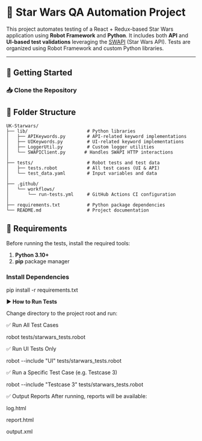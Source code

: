# 🌌 Star Wars QA Automation Project

This project automates testing of a React + Redux-based Star Wars application using **Robot Framework** and **Python**. 
It includes both **API** and **UI-based test validations** leveraging the [SWAPI](https://swapi.dev) (Star Wars API). Tests are organized using Robot Framework and custom Python libraries.

---
## 🚀 Getting Started

### 📥 Clone the Repository

## 📁 Folder Structure
```text
UK-Starwars/
├── lib/                      # Python libraries
│   ├── APIKeywords.py        # API-related keyword implementations
│   ├── UIKeywords.py         # UI-related keyword implementations
│   ├── LoggerUtil.py         # Custom logger utilities
│   └── SWAPIClient.py       # Handles SWAPI HTTP interactions
│
├── tests/                    # Robot tests and test data
│   ├── tests.robot           # All test cases (UI & API)
│   └── test_data.yaml        # Input variables and data
│
├── .github/
│   └── workflows/
│       └── run-tests.yml     # GitHub Actions CI configuration
│
├── requirements.txt          # Python package dependencies
└── README.md                 # Project documentation

```

## 🔧 Requirements

Before running the tests, install the required tools:

1. **Python 3.10+**
2. **pip** package manager

### Install Dependencies

pip install -r requirements.txt

**▶️ How to Run Tests**

Change directory to the project root and run:

✅ Run All Test Cases

robot tests/starwars_tests.robot

✅ Run UI Tests Only

robot --include "UI" tests/starwars_tests.robot

✅ Run a Specific Test Case (e.g. Testcase 3)

robot --include "Testcase 3" tests/starwars_tests.robot


✅ Output Reports
After running, reports will be available:

log.html

report.html

output.xml
